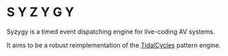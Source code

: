 # S Y Z Y G Y
Syzygy is a timed event dispatching engine for live-coding AV systems.

It aims to be a robust reimplementation of the [TidalCycles](https://tidalcycles.org/) pattern engine.
